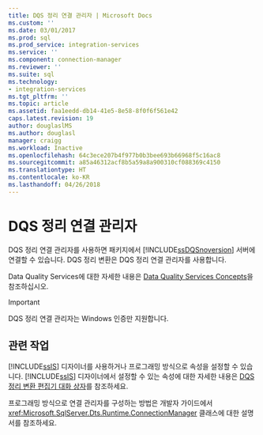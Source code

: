 ```yaml
---
title: DQS 정리 연결 관리자 | Microsoft Docs
ms.custom: ''
ms.date: 03/01/2017
ms.prod: sql
ms.prod_service: integration-services
ms.service: ''
ms.component: connection-manager
ms.reviewer: ''
ms.suite: sql
ms.technology:
- integration-services
ms.tgt_pltfrm: ''
ms.topic: article
ms.assetid: faa1eedd-db14-41e5-8e58-8f0f6f561e42
caps.latest.revision: 19
author: douglaslMS
ms.author: douglasl
manager: craigg
ms.workload: Inactive
ms.openlocfilehash: 64c3ece207b4f977b0b3bee693b66968f5c16ac8
ms.sourcegitcommit: a85a46312acf8b5a59a8a900310cf088369c4150
ms.translationtype: HT
ms.contentlocale: ko-KR
ms.lasthandoff: 04/26/2018
---
```

# <a name="dqs-cleansing-connection-manager"></a>DQS 정리 연결 관리자
  DQS 정리 연결 관리자를 사용하면 패키지에서 [!INCLUDE[ssDQSnoversion](../../includes/ssdqsnoversion-md.md)] 서버에 연결할 수 있습니다. DQS 정리 변환은 DQS 정리 연결 관리자를 사용합니다.  
  
 Data Quality Services에 대한 자세한 내용은 [Data Quality Services Concepts](../../data-quality-services/data-quality-services-concepts.md)을 참조하십시오.  
  
> [!IMPORTANT]  
>  DQS 정리 연결 관리자는 Windows 인증만 지원합니다.  
  
## <a name="related-tasks"></a>관련 작업  
 [!INCLUDE[ssIS](../../includes/ssis-md.md)] 디자이너를 사용하거나 프로그래밍 방식으로 속성을 설정할 수 있습니다. [!INCLUDE[ssIS](../../includes/ssis-md.md)] 디자이너에서 설정할 수 있는 속성에 대한 자세한 내용은 [DQS 정리 변환 편집기 대화 상자](../../integration-services/data-flow/transformations/dqs-cleansing-transformation-editor-dialog-box.md)를 참조하세요.  
  
 프로그래밍 방식으로 연결 관리자를 구성하는 방법은 개발자 가이드에서 <xref:Microsoft.SqlServer.Dts.Runtime.ConnectionManager> 클래스에 대한 설명서를 참조하세요.  
  
  
